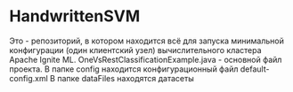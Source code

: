 # HandwrittenSVM
Это - репозиторий, в котором находится всё для запуска минимальной конфигурации (один клиентский узел) вычислительного кластера Apache Ignite ML.
OneVsRestClassificationExample.java - основной файл проекта.
В папке config находится конфигурационный файл default-config.xml
В папке dataFiles находятся датасеты
